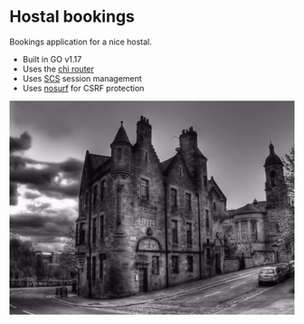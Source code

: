 # Hostal bookings

Bookings application for a nice hostal. 

- Built in GO v1.17
- Uses the [chi router](https://github.com/go-chi/chi)
- Uses [SCS](https://github.com/alexedwards/scs) session management
- Uses [nosurf](github.com/justinas/nosurf) for CSRF protection

![](./img/logo.jpg)